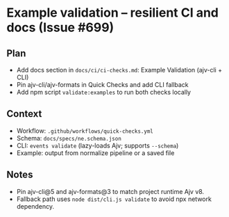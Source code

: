 # Example validation – resilient CI and docs (Issue #699)

## Plan

- Add docs section in `docs/ci/ci-checks.md`: Example Validation (ajv-cli + CLI)
- Pin ajv-cli/ajv-formats in Quick Checks and add CLI fallback
- Add npm script `validate:examples` to run both checks locally

## Context

- Workflow: `.github/workflows/quick-checks.yml`
- Schema: `docs/specs/ne.schema.json`
- CLI: `events validate` (lazy-loads Ajv; supports `--schema`)
- Example: output from normalize pipeline or a saved file

## Notes

- Pin ajv-cli@5 and ajv-formats@3 to match project runtime Ajv v8.
- Fallback path uses `node dist/cli.js validate` to avoid npx network dependency.
